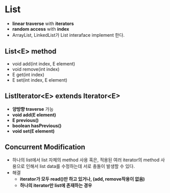 # List
  - **linear traverse** with **iterators**
  - **random access** with **index**
  - ArrayList, LinkedList가 List interaface implement 한다.


## List\<E> method
  - void add(int index, E element)
  - void remove(int index)
  - E get(int index)
  - E set(int index, E element)


## ListIterator\<E> extends Iterator\<E>
  - **양방향 traverse** 가능
  - **void add(E element)**
  - **E previous()**
  - **boolean hasPrevious()**
  - **void set(E element)**


## Concurrent Modification
  - 하나의 list에서 list 자체의 method 사용 혹은, 적용된 여러 iterator의 method 사용으로 인해서 list data를 수정하는데 서로 충돌이 발생할 수 있다.
  - 해결
    - **iterator가 모두 read()만 하고 있거나, (add, remove작용이 없음)**
    - **하나의 iterator만 list에 존재하는 경우**














